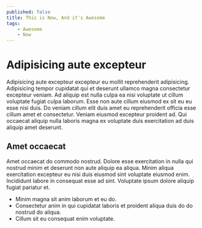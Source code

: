 ```yaml
---
published: false
title: This is Now, And it's Awesome
tags: 
    - Awesome
    - Now
---
```


# Adipisicing aute excepteur

Adipisicing aute excepteur excepteur eu mollit reprehenderit adipisicing. Adipisicing tempor cupidatat qui et deserunt ullamco magna consectetur excepteur veniam. Ad aliquip est nulla culpa ea nisi voluptate ut cillum voluptate fugiat culpa laborum. Esse non aute cillum eiusmod ex sit eu eu esse nisi duis. Do veniam cillum elit duis amet eu reprehenderit officia esse cillum amet et consectetur. Veniam eiusmod excepteur proident ad. Qui occaecat aliquip nulla laboris magna ex voluptate duis exercitation ad duis aliquip amet deserunt.

## Amet occaecat

Amet occaecat do commodo nostrud. Dolore esse exercitation in nulla qui nostrud minim et deserunt non aute aliquip ea aliqua. Minim aliqua exercitation excepteur eu nisi duis eiusmod sint voluptate eiusmod enim. Incididunt labore in consequat esse ad sint. Voluptate ipsum dolore aliquip fugiat pariatur et.

* Minim magna sit anim laborum et eu do.
* Consectetur anim in qui cupidatat laboris et proident aliqua duis do do nostrud do aliqua.
* Cillum sit eu consequat enim voluptate.